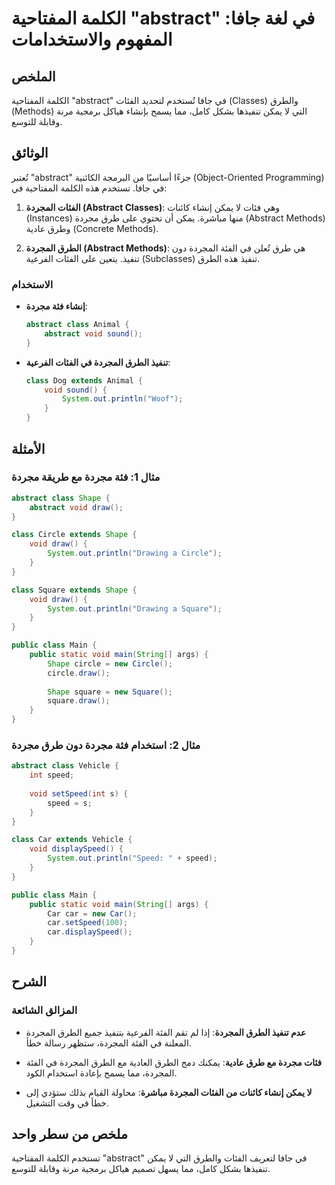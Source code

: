 <!--
Meta Description: # الكلمة المفتاحية "abstract" في لغة جافا: المفهوم والاستخدامات ## الملخص الكلمة المفتاحية "abstract" في جافا تُستخدم لتحديد الفئات (Classes) والطرق (...
Meta Keywords: abstract, المجردة, class, void, مجردة
-->

# الكلمة المفتاحية "abstract" في لغة جافا: المفهوم والاستخدامات

## الملخص
الكلمة المفتاحية "abstract" في جافا تُستخدم لتحديد الفئات (Classes) والطرق (Methods) التي لا يمكن تنفيذها بشكل كامل، مما يسمح بإنشاء هياكل برمجية مرنة وقابلة للتوسع.

## الوثائق
تُعتبر "abstract" جزءًا أساسيًا من البرمجة الكائنية (Object-Oriented Programming) في جافا. تستخدم هذه الكلمة المفتاحية في:

1. **الفئات المجردة (Abstract Classes)**: وهي فئات لا يمكن إنشاء كائنات (Instances) منها مباشرة. يمكن أن تحتوي على طرق مجردة (Abstract Methods) وطرق عادية (Concrete Methods).
  
2. **الطرق المجردة (Abstract Methods)**: هي طرق تُعلن في الفئة المجردة دون تنفيذ. يتعين على الفئات الفرعية (Subclasses) تنفيذ هذه الطرق.

### الاستخدام
- **إنشاء فئة مجردة**:
  ```java
  abstract class Animal {
      abstract void sound();
  }
  ```

- **تنفيذ الطرق المجردة في الفئات الفرعية**:
  ```java
  class Dog extends Animal {
      void sound() {
          System.out.println("Woof");
      }
  }
  ```

## الأمثلة
### مثال 1: فئة مجردة مع طريقة مجردة
```java
abstract class Shape {
    abstract void draw();
}

class Circle extends Shape {
    void draw() {
        System.out.println("Drawing a Circle");
    }
}

class Square extends Shape {
    void draw() {
        System.out.println("Drawing a Square");
    }
}

public class Main {
    public static void main(String[] args) {
        Shape circle = new Circle();
        circle.draw();
        
        Shape square = new Square();
        square.draw();
    }
}
```

### مثال 2: استخدام فئة مجردة دون طرق مجردة
```java
abstract class Vehicle {
    int speed;
    
    void setSpeed(int s) {
        speed = s;
    }
}

class Car extends Vehicle {
    void displaySpeed() {
        System.out.println("Speed: " + speed);
    }
}

public class Main {
    public static void main(String[] args) {
        Car car = new Car();
        car.setSpeed(100);
        car.displaySpeed();
    }
}
```

## الشرح
### المزالق الشائعة
- **عدم تنفيذ الطرق المجردة**: إذا لم تقم الفئة الفرعية بتنفيذ جميع الطرق المجردة المعلنة في الفئة المجردة، ستظهر رسالة خطأ.
  
- **فئات مجردة مع طرق عادية**: يمكنك دمج الطرق العادية مع الطرق المجردة في الفئة المجردة، مما يسمح بإعادة استخدام الكود.

- **لا يمكن إنشاء كائنات من الفئات المجردة مباشرة**: محاولة القيام بذلك ستؤدي إلى خطأ في وقت التشغيل.

## ملخص من سطر واحد
تستخدم الكلمة المفتاحية "abstract" في جافا لتعريف الفئات والطرق التي لا يمكن تنفيذها بشكل كامل، مما يسهل تصميم هياكل برمجية مرنة وقابلة للتوسع.